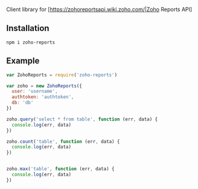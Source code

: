 Client library for [https://zohoreportsapi.wiki.zoho.com/|Zoho Reports API]

## Installation
```
npm i zoho-reports
```

## Example
```js
var ZohoReports = require('zoho-reports')

var zoho = new ZohoReports({
  user: 'username',
  authtoken: 'authtoken',
  db: 'db'
})

zoho.query('select * from table', function (err, data) {
  console.log(err, data)
})

zoho.count('table', function (err, data) {
  console.log(err, data)
})


zoho.max('table', function (err, data) {
  console.log(err, data)
})
```
